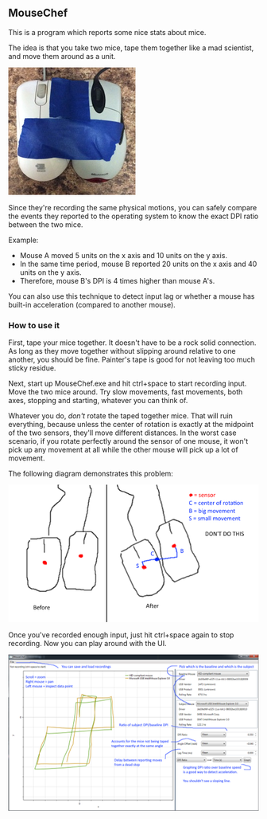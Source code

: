 ## MouseChef

This is a program which reports some nice stats about mice.

The idea is that you take two mice, tape them together like a mad
scientist, and move them around as a unit.

![two mice taped together](https://github.com/rspeele/MouseChef/raw/master/2mice.jpg "I'm serious.")

Since they're recording the same physical motions, you can safely
compare the events they reported to the operating system to know the
exact DPI ratio between the two mice.

Example:

* Mouse A moved 5 units on the x axis and 10 units on the y axis.
* In the same time period, mouse B reported 20 units on the x axis and 40 units on the y axis.
* Therefore, mouse B's DPI is 4 times higher than mouse A's.

You can also use this technique to detect input lag or whether a mouse
has built-in acceleration (compared to another mouse).

### How to use it

First, tape your mice together. It doesn't have to be a rock solid
connection. As long as they move together without slipping around
relative to one another, you should be fine. Painter's tape is good
for not leaving too much sticky residue.

Next, start up MouseChef.exe and hit ctrl+space to start recording
input. Move the two mice around. Try slow movements, fast movements,
both axes, stopping and starting, whatever you can think of.

Whatever you do, *don't* rotate the taped together mice. That will
ruin everything, because unless the center of rotation is exactly at
the midpoint of the two sensors, they'll move different distances. In
the worst case scenario, if you rotate perfectly around the sensor of
one mouse, it won't pick up any movement at all while the other mouse
will pick up a lot of movement.

The following diagram demonstrates this problem:

![example visualization of rotation problem](https://github.com/rspeele/MouseChef/raw/master/badrot.png "VERY BAD.")

Once you've recorded enough input, just hit ctrl+space again to stop
recording. Now you can play around with the UI.

![UI cheatsheet](https://github.com/rspeele/MouseChef/raw/master/cheatsheet.png)